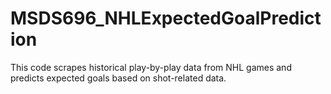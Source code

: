 # MSDS696_NHLExpectedGoalPrediction
This code scrapes historical play-by-play data from NHL games and predicts expected goals based on shot-related data.
